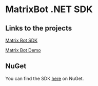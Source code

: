 ﻿# **MatrixBot .NET SDK**

## Links to the projects

[Matrix Bot SDK](https://github.com/enimatek-nl/matrixbot-dotnet-sdk/tree/main/MatrixBot.Sdk)

[Matrix Bot Demo](https://github.com/enimatek-nl/matrixbot-dotnet-sdk/tree/main/MatrixBot.Sdk.Console)

## NuGet

You can find the SDK [here](https://www.nuget.org/packages/MatrixBot.Sdk/) on NuGet.
